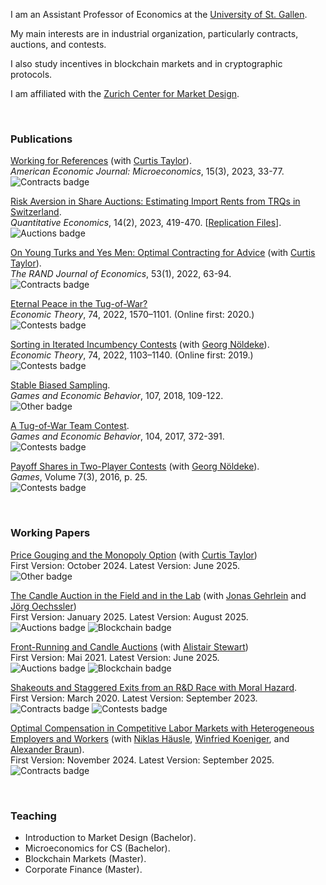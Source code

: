 I am an Assistant Professor of Economics at the [University of St. Gallen](https://www.unisg.ch). 

My main interests are in industrial organization, particularly contracts, auctions, and contests. 

I also study incentives in blockchain markets and in cryptographic protocols.

I am affiliated with the [Zurich Center for Market Design](https://www.marketdesign.uzh.ch).

&nbsp;

### Publications

[Working for References](https://www.aeaweb.org/articles?id=10.1257/mic.20210299) (with [Curtis Taylor](http://people.duke.edu/~crtaylor/)).    
*American Economic Journal: Microeconomics*, 15(3), 2023, 33-77.   
![Contracts badge](https://img.shields.io/badge/Topic-Contracts-blue)

[Risk Aversion in Share Auctions: Estimating Import Rents from TRQs in Switzerland](https://doi.org/10.3982/QE1907).     
*Quantitative Economics*, 14(2), 2023, 419-470. [[Replication Files](https://github.com/SamuelHaefner/RiskAversionInShareAuctions)].    
![Auctions badge](https://img.shields.io/badge/Topic-Auctions-orange)

[On Young Turks and Yes Men: Optimal Contracting for Advice](https://doi.org/10.1111/1756-2171.12400) (with [Curtis Taylor](http://people.duke.edu/~crtaylor/)).  
*The RAND Journal of Economics*, 53(1), 2022, 63-94.    
![Contracts badge](https://img.shields.io/badge/Topic-Contracts-blue)

[Eternal Peace in the Tug-of-War?](https://doi.org/10.1007/s00199-020-01287-9)  
*Economic Theory*, 74, 2022, 1570–1101. (Online first: 2020.)   
![Contests badge](https://img.shields.io/badge/Topic-Contests-green)

[Sorting in Iterated Incumbency Contests](https://doi.org/10.1007/s00199-019-01205-8) (with [Georg Nöldeke](https://sites.google.com/view/georgnoldeke)).  
*Economic Theory*, 74, 2022, 1103–1140. (Online first: 2019.)   
![Contests badge](https://img.shields.io/badge/Topic-Contests-green)

[Stable Biased Sampling](https://doi.org/10.1016/j.geb.2017.11.006).  
*Games and Economic Behavior*, 107, 2018, 109-122.   
![Other badge](https://img.shields.io/badge/Topic-Other-lightgray)  

[A Tug-of-War Team Contest](https://doi.org/10.1016/j.geb.2017.04.013).     
*Games and Economic Behavior*, 104, 2017, 372-391.   
![Contests badge](https://img.shields.io/badge/Topic-Contests-green)

[Payoff Shares in Two-Player Contests](http://www.mdpi.com/2073-4336/7/3/25/pdf) (with [Georg Nöldeke](https://sites.google.com/view/georgnoldeke)).  
*Games*, Volume 7(3), 2016, p. 25.   
![Contests badge](https://img.shields.io/badge/Topic-Contests-green)

&nbsp;
   
### Working Papers

[Price Gouging and the Monopoly Option](https://papers.ssrn.com/abstract=4974874) (with [Curtis Taylor](http://people.duke.edu/~crtaylor/))  
First Version: October 2024. Latest Version: June 2025.   
![Other badge](https://img.shields.io/badge/Topic-Other-lightgray)  

[The Candle Auction in the Field and in the Lab](https://papers.ssrn.com/sol3/papers.cfm?abstract_id=5109856) (with [Jonas Gehrlein](https://research.web3.foundation/team_members/Jonas) and [Jörg Oechssler](https://sites.google.com/view/oechssler/home))  
First Version: January 2025. Latest Version: August 2025.   
![Auctions badge](https://img.shields.io/badge/Topic-Auctions-orange)
![Blockchain badge](https://img.shields.io/badge/Topic-Blockchains-pink)

[Front-Running and Candle Auctions](https://ssrn.com/abstract=3846363) (with [Alistair Stewart](https://research.web3.foundation/team_members/alistair))  
First Version: Mai 2021. Latest Version: June 2025.   
![Auctions badge](https://img.shields.io/badge/Topic-Auctions-orange)
![Blockchain badge](https://img.shields.io/badge/Topic-Blockchains-pink)

[Shakeouts and Staggered Exits from an R&D Race with Moral Hazard](http://ssrn.com/abstract=3564033).  
First Version: March 2020. Latest Version: September 2023.   
![Contracts badge](https://img.shields.io/badge/Topic-Contracts-blue)
![Contests badge](https://img.shields.io/badge/Topic-Contests-green)

[Optimal Compensation in Competitive Labor Markets with Heterogeneous Employers and Workers](https://www.ifo.de/en/cesifo/publications/2025/working-paper/optimal-compensation-competitive-labor-markets-heterogeneous) (with [Niklas Häusle](https://www.uni-leipzig.de/personenprofil/mitarbeiter/niklas-haeusle), [Winfried Koeniger](https://www.wkoeniger.com/), and [Alexander Braun](https://www.ivw.unisg.ch/de/person/prof-dr-alexander-braun/)).      
First Version: November 2024. Latest Version: September 2025.   
![Contracts badge](https://img.shields.io/badge/Field-Contracts-blue)

<!--- [Allocating Tariff-Rate Quotas: The Case of Domestic Purchase Requirement](https://dx.doi.org/10.2139/ssrn.3293534) (with [Yvan Lengwiler](https://wwz.unibas.ch/en/lengwiler/))  
First Version: November 2018. Latest Version: October 2024.

### Other Work / Work in Progress
- *Blockchain Platform Design under Market Frictions: Decentralization, Service Provision, and Block Rewards*.  
First Version: November 2021. Latest Version: September 2023. *Currently dormant*.-->

&nbsp;

### Teaching
- Introduction to Market Design (Bachelor).
- Microeconomics for CS (Bachelor).
- Blockchain Markets (Master).
- Corporate Finance (Master).

<!--
- [Allocating Tariff-Rate Quotas: The Case of Domestic Purchase Requirement](https://dx.doi.org/10.2139/ssrn.3293534) (with [Yvan Lengwiler](https://wwz.unibas.ch/en/lengwiler/)).  
 First Version: November 2018. Latest Version: May 2020. 


### Teaching
- *Blockchain Markets* (M.Sc.).
University of St. Gallen. Fall term 2023.
- *Introduction to Game Theory* (B.Sc.).  
University of Zurich. Fall terms 2017-18. 
- *Contract Theory* (M.Sc.).  
University of Basel. Spring terms 2014-15, 16, 18. 
- *Contest Theory* (M.Sc., "Ökonomische Theorie der Wettkämpfe'',  in German).  
University of Basel. Fall terms 2011-12, 14-15, 17-18. 
- *Insurance Economics* (B.Sc., "Versicherungsökonomie'', in German).  
University of Basel. Spring terms 2015-16, 18-19.
- *Microeconomics II* (B.Sc., "Mikroökonomik II", in German, tutoring only).  
University of St. Gallen. Fall term 2020.
-->
